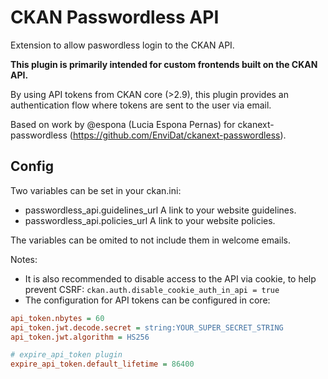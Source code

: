 # CKAN Passwordless API

Extension to allow paswordless login to the CKAN API.

**This plugin is primarily intended for custom frontends built on the CKAN API.**

By using API tokens from CKAN core (>2.9), this plugin provides an authentication flow where tokens are sent to the user via email.

Based on work by @espona (Lucia Espona Pernas) for ckanext-passwordless (https://github.com/EnviDat/ckanext-passwordless).

## Config

Two variables can be set in your ckan.ini:

- passwordless_api.guidelines_url
  A link to your website guidelines.
- passwordless_api.policies_url
  A link to your website policies.

The variables can be omited to not include them in welcome emails.

Notes:

- It is also recommended to disable access to the API via cookie, to help prevent CSRF:
  `ckan.auth.disable_cookie_auth_in_api = true`
- The configuration for API tokens can be configured in core:

```ini
api_token.nbytes = 60
api_token.jwt.decode.secret = string:YOUR_SUPER_SECRET_STRING
api_token.jwt.algorithm = HS256

# expire_api_token plugin
expire_api_token.default_lifetime = 86400
```

